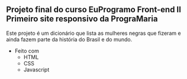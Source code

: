 ## Projeto final do curso EuProgramo Front-end II Primeiro site responsivo da PrograMaria

Este projeto é um dicionário que lista as mulheres negras que fizeram e ainda fazem parte da história do Brasil e do mundo.

* Feito com
   * HTML
   * CSS
   * Javascript
